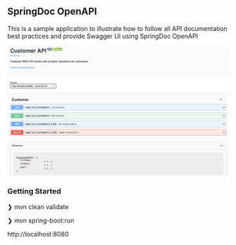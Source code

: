 ## SpringDoc OpenAPI 

This is a sample application to illustrate how to follow all API documentation best practices 
and provide Swagger UI using SpringDoc OpenAPI

![Swagger UI Screenshot](./src/main/resources/static/pic.png)

### Getting Started

❯ mvn clean validate

❯ mvn spring-boot:run

http://localhost:8080






